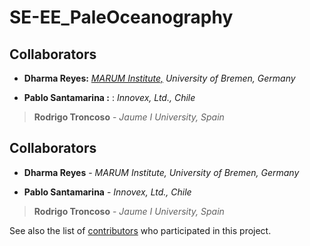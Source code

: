 # SE-EE_PaleOceanography

## Collaborators

* **Dharma Reyes:**  [*MARUM Institute,*](https://www.marum.de/Dharma-Andrea-Reyes-Macaya.html)  *University of Bremen, Germany* 

* **Pablo Santamarina :** : *Innovex, Ltd., Chile*

> **Rodrigo Troncoso** - *Jaume I University, Spain*


## Collaborators

* **Dharma Reyes** - *MARUM Institute, University of Bremen, Germany* 

* **Pablo Santamarina** - *Innovex, Ltd., Chile*

> **Rodrigo Troncoso** - *Jaume I University, Spain*


See also the list of [contributors](https://github.com/your/project/contributors) who participated in this project.

